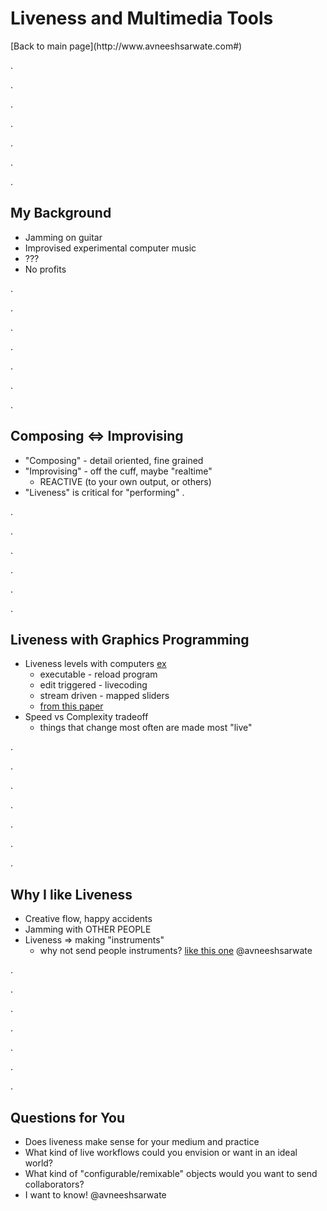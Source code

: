 <b>Liveness and Multimedia Tools</b>
===============
<div>[Back to main page](http://www.avneeshsarwate.com#)</div>

.

.

.

.

.

.

.

## <a id="interfaces"></a><b>My Background</b>
- Jamming on guitar
- Improvised experimental computer music
- ???
- No profits 

.

.

.

.

.

.

.

## <a id="interfaces"></a><b>Composing <=> Improvising</b>
- "Composing" - detail oriented, fine grained
- "Improvising"  - off the cuff, maybe "realtime"
    - REACTIVE (to your own output, or others)
- "Liveness" is critical for "performing"
.

.

.

.

.

.

.

## <a id="interfaces"></a><b>Liveness with Graphics Programming</b>
- Liveness levels with computers [ex](http://localhost:6310/?miniexample)
    - executable        -   reload program
    - edit triggered    -   livecoding
    - stream driven     -   mapped sliders
    - [from this paper](https://pdfs.semanticscholar.org/855f/bc05b565e544d93c924871c86dd0047d946e.pdf)
- Speed vs Complexity tradeoff
    - things that change most often are made most "live"

.

.

.

.

.

.

.

## <a id="interfaces"></a><b>Why I like Liveness</b>
- Creative flow, happy accidents
- Jamming with OTHER PEOPLE
- Liveness => making "instruments"
    - why not send people instruments? [like this one](localhost:6310?lightLine_slider)
@avneeshsarwate

.

.

.

.

.

.

.

## <a id="interfaces"></a><b>Questions for You</b>
- Does liveness make sense for your medium and practice
- What kind of live workflows could you envision or want in an ideal world?
- What kind of "configurable/remixable" objects would you want to send collaborators?
- I want to know! 
@avneeshsarwate

